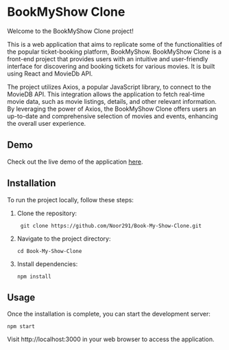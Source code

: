 # BookMyShow Clone

Welcome to the BookMyShow Clone project!

This is a web application that aims to replicate some of the functionalities of the popular ticket-booking platform, BookMyShow. BookMyShow Clone is a front-end project that provides users with an intuitive and user-friendly interface for discovering and booking tickets for various movies. It is built using React and MovieDb API. 

The project utilizes Axios, a popular JavaScript library, to connect to the MovieDB API. This integration allows the application to fetch real-time movie data, such as movie listings, details, and other relevant information. By leveraging the power of Axios, the BookMyShow Clone offers users an up-to-date and comprehensive selection of movies and events, enhancing the overall user experience.

## Demo

Check out the live demo of the application [here](https://book-my-show-clone-virid.vercel.app/).

## Installation

To run the project locally, follow these steps:

1. Clone the repository:

   ```
    git clone https://github.com/Noor291/Book-My-Show-Clone.git
    ```

2. Navigate to the project directory:
   ```
   cd Book-My-Show-Clone
   ```
3. Install dependencies:
   ```
   npm install
   ```

## Usage

Once the installation is complete, you can start the development server:
```
npm start
```
Visit http://localhost:3000 in your web browser to access the application.
